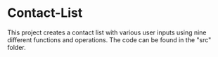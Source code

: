# Contact-List

This project creates a contact list with various user inputs using nine different functions and operations. The code can be found in the "src" folder.
